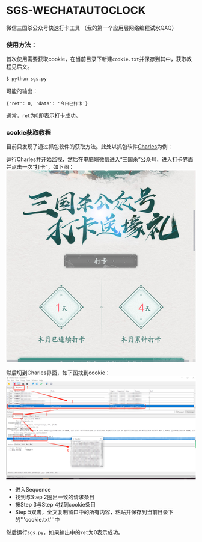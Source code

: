 # SGS-WECHATAUTOCLOCK

微信三国杀公众号快速打卡工具 （我的第一个应用层网络编程试水QAQ）

### 使用方法：
首次使用需要获取cookie，在当前目录下新建```cookie.txt```并保存到其中，获取教程见后文。

```sh
$ python sgs.py
```
可能的输出：
```
{'ret': 0, 'data': '今日已打卡'}
```
通常，```ret```为0即表示打卡成功。

### cookie获取教程
目前只发现了通过抓包软件的获取方法。此处以抓包软件[Charles](https://www.charlesproxy.com/)为例：

运行Charles并开始监视，然后在电脑端微信进入“三国杀”公众号，进入打卡界面并点击一次“打卡”，如下图：
![打卡](get-cookie1.png)

然后切到Charles界面，如下图找到cookie：
![cookie](get-cookie2.png)
* 进入Sequence
* 找到与Step 2圈出一致的请求条目
* 按Step 3与Step 4找到cookie条目
* Step 5双击，全文复制窗口中的所有内容，粘贴并保存到当前目录下的'''cookie.txt'''中

然后运行```sgs.py```，如果输出中的```ret```为0表示成功。